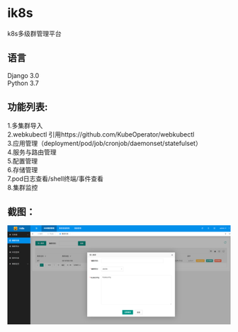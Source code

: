 # ik8s
k8s多级群管理平台

## 语言
Django 3.0  
Python 3.7  

## 功能列表:  
1.多集群导入  
2.webkubectl  引用https://github.com/KubeOperator/webkubectl  
3.应用管理（deployment/pod/job/cronjob/daemonset/statefulset）  
4.服务与路由管理  
5.配置管理  
6.存储管理  
7.pod日志查看/shell终端/事件查看  
8.集群监控  


## 截图：  
![1](https://github.com/YangDevops/ik8s/blob/main/images/1.png)
